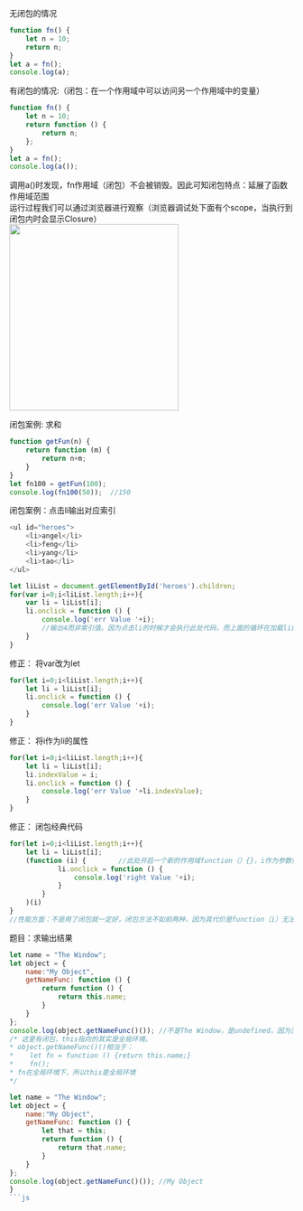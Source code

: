 无闭包的情况
```js
function fn() {
    let n = 10;
    return n;
}
let a = fn();
console.log(a);
```

有闭包的情况:（闭包：在一个作用域中可以访问另一个作用域中的变量）
```js
function fn() {
    let n = 10;
    return function () {
        return n;
    };
}
let a = fn();
console.log(a());
```
调用a()时发现，fn作用域（闭包）不会被销毁。因此可知闭包特点：延展了函数作用域范围    
运行过程我们可以通过浏览器进行观察（浏览器调试处下面有个scope，当执行到闭包内时会显示Closure）   
<img src="https://img-blog.csdnimg.cn/20190627154625633.png?x-oss-process=image/watermark,type_ZmFuZ3poZW5naGVpdGk,shadow_10,text_aHR0cHM6Ly9ibG9nLmNzZG4ubmV0L3dlaXhpbl80MzMyMjIwOA==,size_16,color_FFFFFF,t_70" width="300" height="330">
       
闭包案例: 求和
```js
function getFun(n) {
    return function (m) {
        return n+m;
    }
}
let fn100 = getFun(100);
console.log(fn100(50));  //150
```


闭包案例：点击li输出对应索引
```js
<ul id="heroes">
    <li>angel</li>
    <li>feng</li>
    <li>yang</li>
    <li>tao</li>
</ul>

let liList = document.getElementById('heroes').children;
for(var i=0;i<liList.length;i++){
    var li = liList[i];
    li.onclick = function () {
        console.log('err Value '+i);   
        //输出4而非索引值。因为点击li的时候才会执行此处代码，而上面的循环在加载li的时候早就执行完了。所以执行此处代码的时候i已经是4了
    }
}
```
修正： 将var改为let
```js
for(let i=0;i<liList.length;i++){
    let li = liList[i];
    li.onclick = function () {
        console.log('err Value '+i);
    }
}
```
修正： 将i作为li的属性
```js
for(let i=0;i<liList.length;i++){
    let li = liList[i];
    li.indexValue = i;
    li.onclick = function () {
        console.log('err Value '+li.indexValue);
    }
}
```
修正： 闭包经典代码
```js
for(let i=0;i<liList.length;i++){
    let li = liList[i];
    (function (i) {        //此处开启一个新的作用域function（）{}，i作为参数传进去，这个function是一个自执行函数
            li.onclick = function () {
                console.log('right Value '+i);
            }
        }
    )(i)
}
//性能方面：不是用了闭包就一定好，闭包方法不如前两种，因为其代价是function（i）无法及时回收,性能降低
```

题目：求输出结果
```js
let name = "The Window";
let object = {
    name:"My Object",
    getNameFunc: function () {
        return function () {
            return this.name;
        }
    }
};
console.log(object.getNameFunc()()); //不是The Window，是undefined，因为没有window.name/global.name
/* 这里有闭包，this指向的其实是全局环境。
* object.getNameFunc()()相当于：
*    let fn = function () {return this.name;}
*    fn();
* fn在全局环境下，所以this是全局环境
*/

let name = "The Window";
let object = {
    name:"My Object",
    getNameFunc: function () {
        let that = this;
        return function () {
            return that.name;
        }
    }
};
console.log(object.getNameFunc()()); //My Object
}
```js
